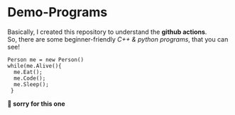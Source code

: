 # Demo-Programs
Basically, I created this repository to understand the **github actions**.<br>
So, there are some beginner-friendly _C++ & python programs_, that you can see!
```
Person me = new Person()
while(me.Alive(){
  me.Eat();
  me.Code();
  me.Sleep();
 }
 ```
 **🤣 sorry for this one**
